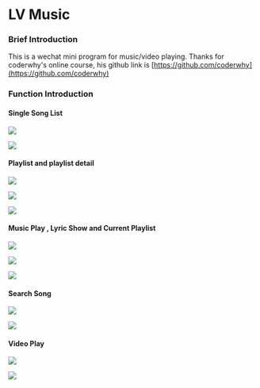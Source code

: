# LV Music

### Brief Introduction

This is a wechat mini program for music/video playing. Thanks for coderwhy's online course, his github link is [https://github.com/coderwhy](https://github.com/coderwhy)

### Function Introduction

#### Single Song List

![](readme_image/%E5%BE%AE%E4%BF%A1%E5%9B%BE%E7%89%87_20220417160144.jpg "")

![](readme_image/%E5%BE%AE%E4%BF%A1%E5%9B%BE%E7%89%87_202204171601441.jpg "")



#### Playlist and playlist detail

![](readme_image/%E5%BE%AE%E4%BF%A1%E5%9B%BE%E7%89%87_2022041716014412.jpg "")

![](readme_image/%E5%BE%AE%E4%BF%A1%E5%9B%BE%E7%89%87_202204171601444.jpg "")

![](readme_image/%E5%BE%AE%E4%BF%A1%E5%9B%BE%E7%89%87_202204171601443.jpg "")

#### Music Play , Lyric Show and Current Playlist

![](readme_image/%E5%BE%AE%E4%BF%A1%E5%9B%BE%E7%89%87_202204171601445.jpg "")

![](readme_image/%E5%BE%AE%E4%BF%A1%E5%9B%BE%E7%89%87_202204171601446.jpg "")

![](readme_image/%E5%BE%AE%E4%BF%A1%E5%9B%BE%E7%89%87_202204171601449.jpg "")

#### Search Song

![](readme_image/%E5%BE%AE%E4%BF%A1%E5%9B%BE%E7%89%87_2022041716014410.jpg "")



![](readme_image/%E5%BE%AE%E4%BF%A1%E5%9B%BE%E7%89%87_2022041716014413.jpg "")



#### Video Play

![](readme_image/%E5%BE%AE%E4%BF%A1%E5%9B%BE%E7%89%87_2022041716014414.jpg "")

![](readme_image/%E5%BE%AE%E4%BF%A1%E5%9B%BE%E7%89%87_2022041716014411.jpg "")





